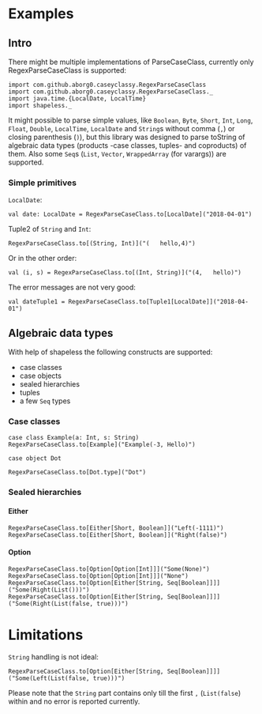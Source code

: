 # Examples

## Intro
There might be multiple implementations of ParseCaseClass, currently only RegexParseCaseClass is supported:
```tut:silent
import com.github.aborg0.caseyclassy.RegexParseCaseClass
import com.github.aborg0.caseyclassy.RegexParseCaseClass._
import java.time.{LocalDate, LocalTime}
import shapeless._
```
It might possible to parse simple values, like `Boolean`, `Byte`, `Short`, `Int`, `Long`, `Float`, `Double`, `LocalTime`, `LocalDate` and `String`s without comma (`,`) or closing parenthesis (`)`), but this library was designed to parse toString of algebraic data types (products -case classes, tuples- and coproducts) of them. Also some `Seq`s (`List`, `Vector`, `WrappedArray` (for varargs)) are supported.

### Simple primitives

`LocalDate`:

```tut
val date: LocalDate = RegexParseCaseClass.to[LocalDate]("2018-04-01")
```

Tuple2 of `String` and `Int`:

```tut
RegexParseCaseClass.to[(String, Int)]("(   hello,4)")
```

Or in the other order:

```tut
val (i, s) = RegexParseCaseClass.to[(Int, String)]("(4,   hello)")
```

The error messages are not very good:

```tut:fail
val dateTuple1 = RegexParseCaseClass.to[Tuple1[LocalDate]]("2018-04-01")
```

## Algebraic data types

With help of shapeless the following constructs are supported:
- case classes
- case objects
- sealed hierarchies
- tuples
- a few `Seq` types

### Case classes

```tut
case class Example(a: Int, s: String)
RegexParseCaseClass.to[Example]("Example(-3, Hello)")
```

```tut
case object Dot

RegexParseCaseClass.to[Dot.type]("Dot")
```

### Sealed hierarchies

#### Either

```tut
RegexParseCaseClass.to[Either[Short, Boolean]]("Left(-1111)")
RegexParseCaseClass.to[Either[Short, Boolean]]("Right(false)")
```

#### Option

```tut
RegexParseCaseClass.to[Option[Option[Int]]]("Some(None)")
RegexParseCaseClass.to[Option[Option[Int]]]("None")
RegexParseCaseClass.to[Option[Either[String, Seq[Boolean]]]]("Some(Right(List()))")
RegexParseCaseClass.to[Option[Either[String, Seq[Boolean]]]]("Some(Right(List(false, true)))")
```

# Limitations

`String` handling is not ideal:

```tut
RegexParseCaseClass.to[Option[Either[String, Seq[Boolean]]]]("Some(Left(List(false, true)))")
```

Please note that the `String` part contains only till the first `,` (`List(false`) within and no error is reported currently.